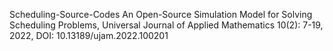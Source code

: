  Scheduling-Source-Codes
 An Open-Source Simulation Model for Solving Scheduling Problems, Universal Journal of Applied Mathematics 10(2): 7-19, 2022, DOI: 10.13189/ujam.2022.100201
